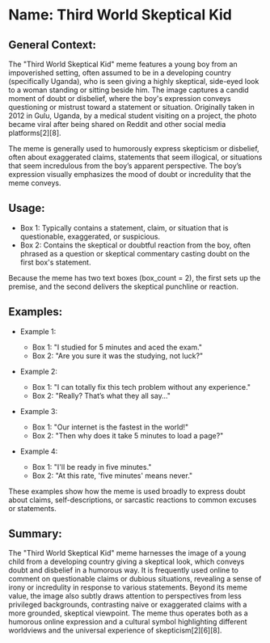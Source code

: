 # Name: Third World Skeptical Kid

## General Context:
The "Third World Skeptical Kid" meme features a young boy from an impoverished setting, often assumed to be in a developing country (specifically Uganda), who is seen giving a highly skeptical, side-eyed look to a woman standing or sitting beside him. The image captures a candid moment of doubt or disbelief, where the boy's expression conveys questioning or mistrust toward a statement or situation. Originally taken in 2012 in Gulu, Uganda, by a medical student visiting on a project, the photo became viral after being shared on Reddit and other social media platforms[2][8].

The meme is generally used to humorously express skepticism or disbelief, often about exaggerated claims, statements that seem illogical, or situations that seem incredulous from the boy’s apparent perspective. The boy’s expression visually emphasizes the mood of doubt or incredulity that the meme conveys.

## Usage:
* Box 1: Typically contains a statement, claim, or situation that is questionable, exaggerated, or suspicious.
* Box 2: Contains the skeptical or doubtful reaction from the boy, often phrased as a question or skeptical commentary casting doubt on the first box's statement.

Because the meme has two text boxes (box_count = 2), the first sets up the premise, and the second delivers the skeptical punchline or reaction.

## Examples:
* Example 1:
  - Box 1: "I studied for 5 minutes and aced the exam."
  - Box 2: "Are you sure it was the studying, not luck?"

* Example 2:
  - Box 1: "I can totally fix this tech problem without any experience."
  - Box 2: "Really? That’s what they all say…"

* Example 3:
  - Box 1: "Our internet is the fastest in the world!"
  - Box 2: "Then why does it take 5 minutes to load a page?"

* Example 4:
  - Box 1: "I'll be ready in five minutes."
  - Box 2: "At this rate, 'five minutes' means never."

These examples show how the meme is used broadly to express doubt about claims, self-descriptions, or sarcastic reactions to common excuses or statements.

## Summary:
The "Third World Skeptical Kid" meme harnesses the image of a young child from a developing country giving a skeptical look, which conveys doubt and disbelief in a humorous way. It is frequently used online to comment on questionable claims or dubious situations, revealing a sense of irony or incredulity in response to various statements. Beyond its meme value, the image also subtly draws attention to perspectives from less privileged backgrounds, contrasting naive or exaggerated claims with a more grounded, skeptical viewpoint. The meme thus operates both as a humorous online expression and a cultural symbol highlighting different worldviews and the universal experience of skepticism[2][6][8].